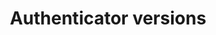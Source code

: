 ---
title: Authenticator versions
id: authenticator-versions
description: ''
slug: /authenticator-versions 
keywords: 
 - faq
 - help
pagination_next: null
pagination_prev: null
last_update: 
   date: 03/29/2023
   author: Patricia McPhee
draft: true
doc_type: reference
displayed_sidebar: secureWorkforceSidebar
---